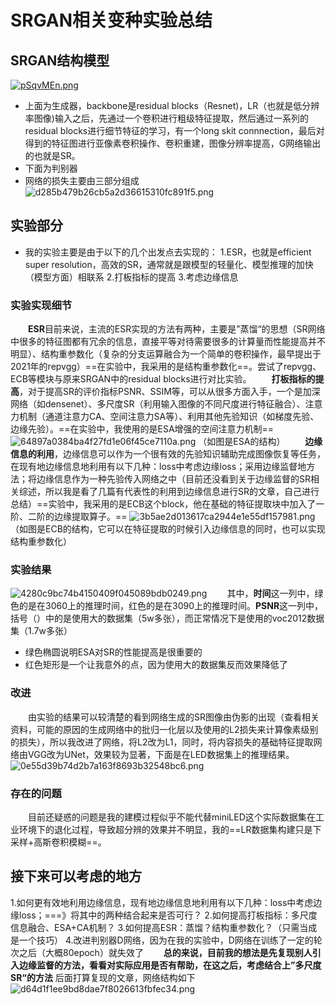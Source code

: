 # SRGAN相关变种实验总结
## SRGAN结构模型
[![pSqvMEn.png](https://s1.ax1x.com/2023/02/18/pSqvMEn.png)](https://imgse.com/i/pSqvMEn)
- 上面为生成器，backbone是residual blocks（Resnet)，LR（也就是低分辨率图像)输入之后，先通过一个卷积进行粗级特征提取，然后通过一系列的residual blocks进行细节特征的学习，有一个long skit connnection，最后对得到的特征图进行亚像素卷积操作、卷积重建，图像分辨率提高，G网络输出的也就是SR。
- 下面为判别器
- 网络的损失主要由三部分组成
![d285b479b26cb5a2d36615310fc891f5.png](:/10eb8ca1cc60432c8c7455bbf8c4eb2d)

## 实验部分
- 我的实验主要是由于以下的几个出发点去实现的：
1.ESR，也就是efficient super resolution，高效的SR，通常就是跟模型的轻量化、模型推理的加快（模型方面）相联系
2.打板指标的提高
3.考虑边缘信息
### 实验实现细节
&emsp;&emsp;**ESR**目前来说，主流的ESR实现的方法有两种，主要是”蒸馏“的思想（SR网络中很多的特征图都有冗余的信息，直接平等对待需要很多的计算量而性能提高并不明显）、结构重参数化（复杂的分支运算融合为一个简单的卷积操作，最早提出于2021年的repvgg）==在实验中，我采用的是结构重参数化==。尝试了repvgg、ECB等模块与原来SRGAN中的residual blocks进行对比实验。
&emsp;&emsp;**打板指标的提高**，对于提高SR的评价指标PSNR、SSIM等，可以从很多方面入手，一个是加深网络（如densenet）、多尺度SR（利用输入图像的不同尺度进行特征融合）、注意力机制（通道注意力CA、空间注意力SA等）、利用其他先验知识（如梯度先验、边缘先验）。==在实验中，我使用的是ESA增强的空间注意力机制==
![64897a0384ba4f27fd1e06f45ce7110a.png](:/edbd5185267043598094f1ba60b97d4e)
（如图是ESA的结构）
&emsp;&emsp;**边缘信息的利用**，边缘信息可以作为一个很有效的先验知识辅助完成图像恢复等任务，在现有地边缘信息地利用有以下几种：loss中考虑边缘loss；采用边缘监督地方法；将边缘信息作为一种先验传入网络之中（目前还没看到关于边缘监督的SR相关综述，所以我是看了几篇有代表性的利用到边缘信息进行SR的文章，自己进行总结）==实验中，我采用的是ECB这个block，他在基础的特征提取块中加入了一阶、二阶的边缘提取算子。==
![3b5ae2d013617ca2944e1e55df157981.png](:/06d7421ac966422687477221dd72f82e)
（如图是ECB的结构，它可以在特征提取的时候引入边缘信息的同时，也可以实现结构重参数化）

### 实验结果
![4280c9bc74b4150409f045089bdb0249.png](:/05b82d2c53d54318b05f6b7adf1802af)
&emsp;&emsp;其中，**时间**这一列中，绿色的是在3060上的推理时间，红色的是在3090上的推理时间。**PSNR**这一列中，括号（）中的是使用大的数据集（5w多张），而正常情况下是使用的voc2012数据集（1.7w多张）
- 绿色椭圆说明ESA对SR的性能提高是很重要的
- 红色矩形是一个让我意外的点，因为使用大的数据集反而效果降低了
### 改进
&emsp;&emsp;由实验的结果可以较清楚的看到网络生成的SR图像由伪影的出现（查看相关资料，可能的原因的生成网络中的批归一化层以及使用的L2损失来计算像素级别的损失），所以我改进了网络，将L2改为L1，同时，将内容损失的基础特征提取网络由VGG改为UNet，效果较为显著，下面是在LED数据集上的推理结果。
![0e55d39b74d2b7a163f8693b32548bc6.png](:/345818ebbaa74eaaaa8fa25439bec610)
### 存在的问题
&emsp;&emsp;目前还疑惑的问题是我的建模过程似乎不能代替miniLED这个实际数据集在工业环境下的退化过程，导致超分辨的效果并不明显，我的==LR数据集构建只是下采样+高斯卷积模糊==。

## 接下来可以考虑的地方
1.如何更有效地利用边缘信息，现有地边缘信息地利用有以下几种：loss中考虑边缘loss；===》将其中的两种结合起来是否可行？
2.如何提高打板指标：多尺度信息融合、ESA+CA机制？
3.如何提高ESR：蒸馏？结构重参数化？（只需当成是一个技巧）
4.改进判别器D网络，因为在我的实验中，D网络在训练了一定的轮次之后（大概80epoch）就失效了
&emsp;&emsp;**总的来说，目前我的想法是先复现别人引入边缘监督的方法，看看对实际应用是否有帮助，在这之后，考虑结合上”多尺度SR“的方法**
后面打算复现的文章，网络结构如下
![d64d1f1ee9bd8dae7f8026613fbfec34.png](:/328573ae4f9246ff80b5c54861ac2aba)
